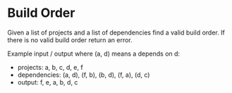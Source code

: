 # Build Order

Given a list of projects and a list of dependencies find a valid build order. If there is no valid build order return an error.

Example input / output where (a, d) means a depends on d:

- projects: a, b, c, d, e, f
- dependencies: (a, d), (f, b), (b, d), (f, a), (d, c)
- output: f, e, a, b, d, c
